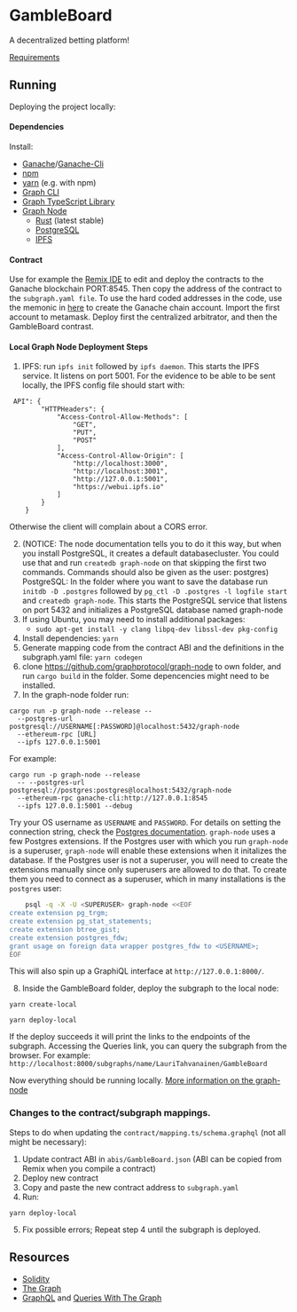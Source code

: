 # GambleBoard

A decentralized betting platform!

[Requirements](https://github.com/LauriTahvanainen/GambleBoard/edit/main/documentation/requirements.md)

## Running

Deploying the project locally:

#### Dependencies

Install:

- [Ganache](https://github.com/trufflesuite/ganache-cli)/[Ganache-Cli](https://github.com/trufflesuite/ganache-cli)
- [npm](https://www.npmjs.com/get-npm)
- [yarn](https://yarnpkg.com/getting-started/install) (e.g. with npm)
- [Graph CLI](https://github.com/graphprotocol/graph-cli)
- [Graph TypeScript Library](https://github.com/graphprotocol/graph-ts)
- [Graph Node](https://github.com/graphprotocol/graph-node)
	- [Rust](https://www.rust-lang.org/en-US/install.html) (latest stable)
	- [PostgreSQL](https://www.postgresql.org/download/)
	- [IPFS](https://docs.ipfs.io/install/)

#### Contract

Use for example the [Remix IDE](https://remix.ethereum.org) to edit and deploy the contracts to the Ganache blockchain PORT:8545. Then copy the address of the contract to the `subgraph.yaml file`. To use the hard coded addresses in the code, use the memonic in [here](https://github.com/LauriTahvanainen/GambleBoard/blob/main/TestInput/Input.txt) to create the Ganache chain account. Import the first account to metamask. Deploy first the centralized arbitrator, and then the GambleBoard contrast.

#### Local Graph Node Deployment Steps

1. IPFS: run `ipfs init` followed by `ipfs daemon`. This starts the IPFS service. It listens on port 5001.
For the evidence to be able to be sent locally, the IPFS config file should start with:
```
 API": {
		"HTTPHeaders": {
			"Access-Control-Allow-Methods": [
				"GET",
				"PUT",
				"POST"
			],
			"Access-Control-Allow-Origin": [
				"http://localhost:3000",
				"http://localhost:3001",
				"http://127.0.0.1:5001",
				"https://webui.ipfs.io"
			]
		}
	}
```
Otherwise the client will complain about a CORS error.

2. (NOTICE: The node documentation tells you to do it this way, but when you install PostgreSQL, it creates a default databasecluster. You could use that and run `createdb graph-node` on that skipping the first two commands. Commands should also be given as the user: postgres) PostgreSQL: In the folder where you want to save the database run `initdb -D .postgres` followed by `pg_ctl -D .postgres -l logfile start` and `createdb graph-node`. This starts the PostgreSQL service that listens on port 5432 and initializes a PostgreSQL database named graph-node
3. If using Ubuntu, you may need to install additional packages:
   - `sudo apt-get install -y clang libpq-dev libssl-dev pkg-config`
4. Install dependencies: `yarn`
5. Generate mapping code from the contract ABI and the definitions in the subgraph.yaml file: `yarn codegen`
6. clone https://github.com/graphprotocol/graph-node to own folder, and run `cargo build` in the folder. Some depencencies might need to be installed.
7. In the graph-node folder run:

```
cargo run -p graph-node --release -- 
  --postgres-url postgresql://USERNAME[:PASSWORD]@localhost:5432/graph-node 
  --ethereum-rpc [URL] 
  --ipfs 127.0.0.1:5001
```

For example:

```
cargo run -p graph-node --release 
  -- --postgres-url postgresql://postgres:postgres@localhost:5432/graph-node 
  --ethereum-rpc ganache-cli:http://127.0.0.1:8545 
  --ipfs 127.0.0.1:5001 --debug
```

Try your OS username as `USERNAME` and `PASSWORD`. For details on setting
the connection string, check the [Postgres documentation](https://www.postgresql.org/docs/current/libpq-connect.html#LIBPQ-CONNSTRING).
`graph-node` uses a few Postgres extensions. If the Postgres user with which
you run `graph-node` is a superuser, `graph-node` will enable these
extensions when it initalizes the database. If the Postgres user is not a
superuser, you will need to create the extensions manually since only
superusers are allowed to do that. To create them you need to connect as a
superuser, which in many installations is the `postgres` user:

```bash
    psql -q -X -U <SUPERUSER> graph-node <<EOF
create extension pg_trgm;
create extension pg_stat_statements;
create extension btree_gist;
create extension postgres_fdw;
grant usage on foreign data wrapper postgres_fdw to <USERNAME>;
EOF

```

This will also spin up a GraphiQL interface at `http://127.0.0.1:8000/`.

8. Inside the GambleBoard folder, deploy the subgraph to the local node:

```
yarn create-local

yarn deploy-local
```

If the deploy succeeds it will print the links to the endpoints of the subgraph. Accessing the Queries link, you can query the subgraph from the browser. For example: `http://localhost:8000/subgraphs/name/LauriTahvanainen/GambleBoard`

Now everything should be running locally. [More information on the graph-node](https://github.com/graphprotocol/graph-node/blob/master/docs/getting-started.md)

### Changes to the contract/subgraph mappings.

Steps to do when updating the `contract/mapping.ts/schema.graphql` (not all might be necessary):

1. Update contract ABI in `abis/GambleBoard.json` (ABI can be copied from Remix when you compile a contract)
2. Deploy new contract
3. Copy and paste the new contract address to `subgraph.yaml`
4. Run:

```
yarn deploy-local
```
5. Fix possible errors; Repeat step 4 until the subgraph is deployed.

## Resources

- [Solidity](https://buildmedia.readthedocs.org/media/pdf/solidity/develop/solidity.pdf)
- [The Graph](https://thegraph.com/docs/introduction)
- [GraphQL](https://graphql.org/learn/) and [Queries With The Graph](https://thegraph.com/docs/graphql-api#queries) 



